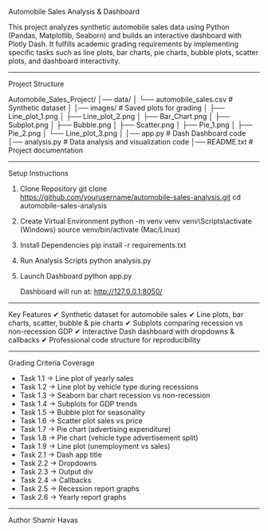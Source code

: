 Automobile Sales Analysis & Dashboard

This project analyzes synthetic automobile sales data using Python (Pandas, Matplotlib, Seaborn) and builds an interactive dashboard with Plotly Dash.
It fulfills academic grading requirements by implementing specific tasks such as line plots, bar charts, pie charts, bubble plots, scatter plots, and dashboard interactivity.

--------------------------------------------------------------------------------
Project Structure

Automobile_Sales_Project/
│── data/
│   └── automobile_sales.csv     # Synthetic dataset
│
│── images/                      # Saved plots for grading
│   ├── Line_plot_1.png
│   ├── Line_plot_2.png
│   ├── Bar_Chart.png
│   ├── Subplot.png
│   ├── Bubble.png
│   ├── Scatter.png
│   ├── Pie_1.png
│   ├── Pie_2.png
│   └── Line_plot_3.png
│
│── app.py                       # Dash Dashboard code
│── analysis.py                   # Data analysis and visualization code
│── README.txt                    # Project documentation

--------------------------------------------------------------------------------
Setup Instructions

1. Clone Repository
    git clone https://github.com/yourusername/automobile-sales-analysis.git
    cd automobile-sales-analysis

2. Create Virtual Environment
    python -m venv venv
    venv\Scripts\activate   (Windows)
    source venv/bin/activate  (Mac/Linux)

3. Install Dependencies
    pip install -r requirements.txt

4. Run Analysis Scripts
    python analysis.py

5. Launch Dashboard
    python app.py

    Dashboard will run at: http://127.0.0.1:8050/

--------------------------------------------------------------------------------
Key Features
✔ Synthetic dataset for automobile sales
✔ Line plots, bar charts, scatter, bubble & pie charts
✔ Subplots comparing recession vs non-recession GDP
✔ Interactive Dash dashboard with dropdowns & callbacks
✔ Professional code structure for reproducibility

--------------------------------------------------------------------------------
Grading Criteria Coverage
- Task 1.1 → Line plot of yearly sales
- Task 1.2 → Line plot by vehicle type during recessions
- Task 1.3 → Seaborn bar chart recession vs non-recession
- Task 1.4 → Subplots for GDP trends
- Task 1.5 → Bubble plot for seasonality
- Task 1.6 → Scatter plot sales vs price
- Task 1.7 → Pie chart (advertising expenditure)
- Task 1.8 → Pie chart (vehicle type advertisement split)
- Task 1.9 → Line plot (unemployment vs sales)
- Task 2.1 → Dash app title
- Task 2.2 → Dropdowns
- Task 2.3 → Output div
- Task 2.4 → Callbacks
- Task 2.5 → Recession report graphs
- Task 2.6 → Yearly report graphs

--------------------------------------------------------------------------------
Author
Shamir Havas
